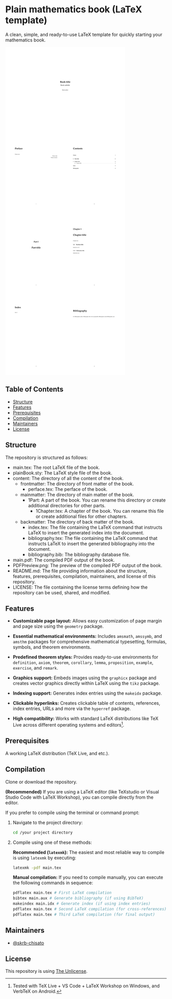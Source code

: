 # Plain mathematics book (LaTeX template)

A clean, simple, and ready-to-use LaTeX template for quickly starting your mathematics book.

![PDF preview!](https://raw.githubusercontent.com/skrb-chisato/plainMathematicsBook/refs/heads/main/PDFPreview.png)

## Table of Contents

- [Structure](#structure)
- [Features](#features)
- [Prerequisites](#prerequisites)
- [Compilation](#compilation)
- [Maintainers](#maintainers)
- [License](#license)

## Structure

The repository is structured as follows:

- main.tex: The root LaTeX file of the book.
- plainBook.sty: The LaTeX style file of the book.
- content: The directory of all the content of the book.
    - frontmatter: The directory of front matter of the book.
        - perface.tex: The perface of the book.
    - mainmatter: The directory of main matter of the book.
        - 1Part: A part of the book. You can rename this directory or create additional directories for other parts.
            - 1Chapter.tex: A chapter of the book. You can rename this file or create additional files for other chapters.
    - backmatter: The directory of back matter of the book.
        - index.tex: The file containing the LaTeX command that instructs LaTeX to insert the generated index into the document.
        - bibliography.tex: The file containing the LaTeX command that instructs LaTeX to insert the generated bibliography into the document.
        - bibliography.bib: The bibliography database file.
- main.pdf: The compiled PDF output of the book.
- PDFPreview.png: The preview of the compiled PDF output of the book.
- README.md: The file providing information about the structure, features, prerequisites, compilation, maintainers, and license of this repository.
- LICENSE: The file containing the license terms defining how the repository can be used, shared, and modified.

## Features

- **Customizable page layout:** Allows easy customization of page margin and page size using the `geometry` package.

- **Essential mathematical environments:** Includes `amsmath`, `amssymb`, and `amsthm` packages for comprehensive mathematical typesetting, formulas, symbols, and theorem environments.

- **Predefined theorem styles:** Provides ready-to-use environments for `definition`, `axiom`, `theorem`, `corollary`, `lemma`, `proposition`, `example`, `exercise`, and `remark`.

- **Graphics support:** Embeds images using the `graphicx` package and creates vector graphics directly within LaTeX using the `tikz` package.

- **Indexing support:** Generates index entries using the `makeidx` package.

- **Clickable hyperlinks:** Creates clickable table of contents, references, index entries, URLs and more via the `hyperref` package.

- **High compatibility:** Works with standard LaTeX distributions like TeX Live across different operating systems and editors[^highCompatibility].

[^highCompatibility]: Tested with TeX Live + VS Code + LaTeX Workshop on Windows, and VerbTeX on Android.

## Prerequisites

A working LaTeX distribution (TeX Live, and etc.).

## Compilation

Clone or download the repository.

**(Recommended)** If you are using a LaTeX editor (like TeXstudio or Visual Studio Code with LaTeX Workshop), you can compile directly from the editor.

If you prefer to compile using the terminal or command prompt:

1. Navigate to the project directory:

    ```bash
    cd /your project directory
    ```

2.  Compile using one of these methods:

    **Recommended (`latexmk`):** The easiest and most reliable way to compile is using `latexmk` by executing:

    ```bash
    latexmk -pdf main.tex
    ```

    **Manual compilation:** If you need to compile manually, you can execute the following commands in sequence:

    ```bash
    pdflatex main.tex # First LaTeX compilation
    bibtex main.aux # Generate bibliography (if using BibTeX)
    makeindex main.idx # Generate index (if using index entries)
    pdflatex main.tex # Second LaTeX compilation (for cross-references)
    pdflatex main.tex # Third LaTeX compilation (for final output)
    ```

## Maintainers

- [@skrb-chisato](https://github.com/skrb-chisato)

## License

This repository is using [The Unlicense](https://github.com/skrb-chisato/plainMathematicsBook/blob/main/LICENSE).
